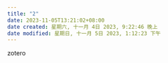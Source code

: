 ```yaml
---
title: "2"
date: 2023-11-05T13:21:02+08:00
date created: 星期六, 十一月 4日 2023, 9:22:46 晚上
date modified: 星期日, 十一月 5日 2023, 1:12:23 下午
---
```


zotero




